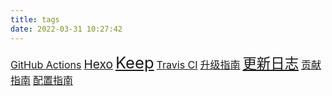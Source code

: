 ```yaml
---
title: tags
date: 2022-03-31 10:27:42
---
```


<div class="tagcloud-content"><a href="/tags/GitHub-Actions/" style="font-size:1rem" data-pjax-state="">GitHub Actions</a> <a href="/tags/Hexo/" style="font-size:1.2rem" data-pjax-state="">Hexo</a> <a href="/tags/Keep/" style="font-size:1.6rem" data-pjax-state="">Keep</a> <a href="/tags/Travis-CI/" style="font-size:1rem" data-pjax-state="">Travis CI</a> <a href="/tags/%E5%8D%87%E7%BA%A7%E6%8C%87%E5%8D%97/" style="font-size:1rem" data-pjax-state="">升级指南</a> <a href="/tags/%E6%9B%B4%E6%96%B0%E6%97%A5%E5%BF%97/" style="font-size:1.4rem" data-pjax-state="">更新日志</a> <a href="/tags/%E8%B4%A1%E7%8C%AE%E6%8C%87%E5%8D%97/" style="font-size:1rem" data-pjax-state="">贡献指南</a> <a href="/tags/%E9%85%8D%E7%BD%AE%E6%8C%87%E5%8D%97/" style="font-size:1rem" data-pjax-state="">配置指南</a></div>